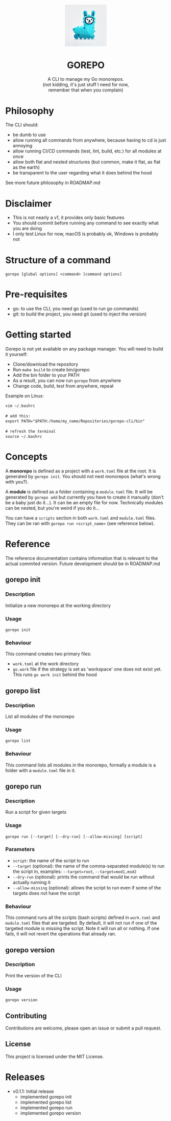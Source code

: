 <div align="center">
    <picture>
        <img style="margin-bottom:0;" width="130" src="./assets/gorepo.png" alt="logo">
    </picture>
    <h1 align="center" >GOREPO</h1>
</div>

<p align="center">
    A CLI to manage my Go monorepos.
    <br/>
    (not kidding, it's just stuff I need for now, <br/>remember that when you complain)
</p>

# Philosophy

The CLI should:
- be dumb to use
- allow running all commands from anywhere, because having to cd is just annoying
- allow running CI/CD commands (test, lint, build, etc.) for all modules at once
- allow both flat and nested structures (but common, make it flat, as flat as the earth)
- be transparent to the user regarding what it does behind the hood

See more future philosophy in ROADMAP.md

# Disclaimer
- This is not nearly a v1, it provides only basic features
- You should commit before running any command to see exactly what you are doing
- I only test Linux for now, macOS is probably ok, Windows is probably not

# Structure of a command

```
gorepo [global options] <command> [command options]
```

# Pre-requisites

- go: to use the CLI, you need go (used to run go commands)
- git: to build the project, you need git (used to inject the version)

# Getting started

Gorepo is not yet available on any package manager. You will need to build it yourself:
- Clone/download the repository
- Run `make build` to create bin/gorepo
- Add the bin folder to your PATH
- As a result, you can now run `gorepo` from anywhere
- Change code, build, test from anywhere, repeat

Example on Linux:
```
vim ~/.bashrc

# add this:
export PATH="$PATH:/home/my_name/Repositories/gorepo-cli/bin"

# refresh the terminal
source ~/.bashrc
```

# Concepts

A **monorepo** is defined as a project with a `work.toml` file at the root. It is generated by `gorepo init`.
You should not nest monorepos (what's wrong with you?).

A **module** is defined as a folder containing a `module.toml` file. It will be generated by `gorepo add` but currently you have to create it manually (don't be a baby just do it...). It can be an empty file for now.
Technically modules can be nested, but you're weird if you do it...

You can have a `scripts` section in both `work.toml` and `module.toml` files. They can be ran with `gorepo run <script_name>` (see reference below).

# Reference

The reference documentation contains information that 
is relevant to the actual commited version. Future development should be in ROADMAP.md

## gorepo init

### Description

Initialize a new monorepo at the working directory

### Usage

```
gorepo init
```

### Behaviour

This command creates two primary files:
- `work.toml` at the work directory
- `go.work` file if the strategy is set as 'workspace' one does not exist yet. This runs `go work init` behind the hood

## gorepo list

### Description

List all modules of the monorepo

### Usage

```
gorepo list
```

### Behaviour

This command lists all modules in the monorepo, formally a module is a folder with a `module.toml` file in it.

## gorepo run

### Description

Run a script for given targets

### Usage

```
gorepo run [--target] [--dry-run] [--allow-missing] [script]
```

### Parameters

- `script`: the name of the script to run
- `--target` (optional): the name of the comma-separated module(s) to run the script in, examples: `--target=root`, `--target=mod1,mod2`
- `--dry-run` (optional): prints the command that would be run without actually running it
- `--allow-missing` (optional): allows the script to run even if some of the targets does not have the script

### Behaviour

This command runs all the scripts (bash scripts) defined in `work.toml` and `module.toml` files that are targeted.
By default, it will not run if one of the targeted module is missing the script.
Note it will run all or nothing. If one fails, it will not revert the operations that already ran.

## gorepo version

### Description

Print the version of the CLI

### Usage

```
gorepo version
```

## Contributing

Contributions are welcome, please open an issue or submit a pull request.

## License

This project is licensed under the MIT License.

# Releases

- v0.1.1: Initial release
  - implemented gorepo init
  - implemented gorepo list
  - implemented gorepo run
  - implemented gorepo version